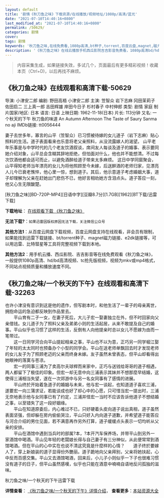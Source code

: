 ```yaml
---
layout: default
title: '剧情《秋刀鱼之味》下载资源/在线播放/视频地址/1080p/高清/蓝光'
date: "2021-07-10T14:40:16+0800"
last_modified_at: "2021-07-10T14:40:16+0800"
permalink: /50629/
categories: 剧情
cover:
tags: 剧情
keywords: '秋刀鱼之味,在线免费看,1080p高清,bt种子,torrent,百度云盘,magnet,磁力链,迅雷下载资源'
description: '《秋刀鱼之味》在线云播放手机西瓜影院吉吉影音免费看，1080p高清bd/hd未删减完整版和tc抢先枪版，mkv/mp4格式，附带bt/torrent种子、magnet/磁力链、百度云盘、网盘资源迅雷下载链接'
---
```


>内容采集生成，如果链接失效，多试几个，页面最后有更多精彩视频！收藏本页（Ctrl+D)，以后再找不麻烦。


## 《秋刀鱼之味》在线观看和高清下载-50629

导演: 小津安二郎 编剧: 野田高梧 小津安二郎 主演: 笠智众 岩下志麻 冈田茉莉子 佐田启二 三上真一郎 吉田辉雄 岸田今日子 杉村春子 中村伸郎 类型: 剧情 家庭 制片国家/地区: 日本 语言: 日语 上映日期: 1962-11-18(日本) 片长: 113分钟 又名: 一个秋天的下午 秋刀鱼的味道 An Autumn Afternoon The Taste of Saury Sanma no aji IMDb链接: tt0056444

妻子去世多年，寡言的山平（笠智众）已习惯被待嫁的女儿道子（岩下志麻）贴心照料的生活。道子表面看来也乐意将老父亲照料，从没流露嫁人的渴望。 山平老年乐事是与中学时代的几个老友饮酒叙谈，席间友人每谈及道子的婚事、表示要同她介绍对象，山平总会含糊其辞地拒绝，但怕面对什么，他也并不能想清。不过每次饮酒他都会适可而止，以避免酒醉给道子带来太多麻烦。 这日中学同窗聚会，山平得知老师当年漂亮的女儿为将他照顾至今未嫁，后送醉酒的老师归家，见漂亮人儿今已衰老憔悴，他心里一惊，想到道子。其后，他示意道子考虑婚姻大事，道子却理解为父亲在赶她出门悲伤不已，他好言相劝她方含泪点头。道子答应一刻，他又心生无限酸楚。


[秋刀鱼之味][BD-720P-MP4][日语中字][豆瓣8.7分][1.7GB][1962][BT下载/迅雷下载]

**下载地址**： [在线观看下载 《秋刀鱼之味》](https://www.btdx8.com/torrent/the_taste_of_saury_1962.html) 


**无法下载?**：`如果迅雷因版权原因无法下载，关注微信公众号 `

**其他方法1**：从百度云网盘下载视频，百度云网盘支持在线观看，非会员有限制，如果能找到迅雷下载链接、bt/torrent种子、magnet磁力链接、e2dk链接等，可以用迅雷、比特彗星等工具将完整视频下载到本地。

**其他方法2**：用手机云播、西瓜影院、吉吉影音等在线免费观看《秋刀鱼之味》，一般提供1080p高清、hd/bd高清视频、tc抢先版视频，视频为mkv或mp4格式，不同站点视频质量和播放速度不同。


## 《秋刀鱼之味/一个秋天的下午》在线观看和高清下载-32263

也许小津没有意识到这是他的遗作，但写剧本时，和他生活了一辈子的母亲离世，拥抱命运的急迫都反映到作品里去。<br />　　平山育有二子一女，在妻子死后，大儿子宏一娶妻独立在外，但不时回家向父亲借钱。女儿道子为了照料父亲及弟弟小则的生活起居，从来不敢提及自己的婚事。平山似乎也习惯了这样的生活，反倒有人向他提亲时总以女儿不愿嫁为由而一笔带过。<br />　　这一日同学河合向平山提起相亲之事，平山也不以为意，正巧另一同学堀江娶了年轻的太太同时也预备办个小型的同学会。平山在送老师单飘回去时才发现老师的女儿友子为了照顾老迈的父亲而终身未嫁。友子虽然未曾表态，但平山却看得出她眼神的落寞与苍凉。<br />　　宏一的同事三浦为了卖高尔夫球桿而来家中，正巧与送钱给哥哥的道子相遇，两人都留下了极佳的印象。但宏一却无意中向三浦表示其妹并不想那麼早结婚，这使得三浦相当失望，遂在一次郊游中与另一名女同事有了感情的进展。<br />　　平山终於开始着急道子的婚姻与未来，他与宏一谈起，也知道道子喜欢三浦，遂要宏一向三蒲求证，若能谈成也好了却心中的心愿，只可惜当宏一提出时，三浦无奈地表示他与女同事已有了约定，三浦并怪宏一当时不应该告诉他道子不想结婚之事，以至错失了这一段好姻缘。<br />　　平山在知道原委后，内心难过不已，只好硬着头皮向道子说出真相，道子虽然表面坚强，但却躲在房内偷偷哭泣，平山只好入内向道子道歉，并希望道子能答应与河合介绍的男仕见面，若不满意再作另外打算，道子缓缓点头表示一切均听从父亲的安排。<br />　　平山在酒馆中遇到当兵时的部属?本，?本开汽车保养场，并带平山到另外一家酒馆中喝酒。平山见年轻的老闆娘长得与自己妻子有三分神似，从此便常常到酒馆喝酒。但在平山的心中实在也说不清这究竟是什麼样的心情？　　道子终於要嫁人了，穿上新娘装的道子显得份外艷丽。道子跪地向父亲拜别，父亲将她扶起，心中反而百感交集。平山又去酒馆喝酒，回来后，小儿子小则似乎一下子也很难习惯没有道子的日子，但平山虽然感嘆，似乎也只能在酒意中喃喃自语地反问孤独的滋味。</p>


秋刀鱼之味/一个秋天的下午迅雷下载

**详情查看**： [《秋刀鱼之味/一个秋天的下午》详情介绍](/movie/32263/)， **查看更多**：[本站资源大全](/movie/t/all/)

